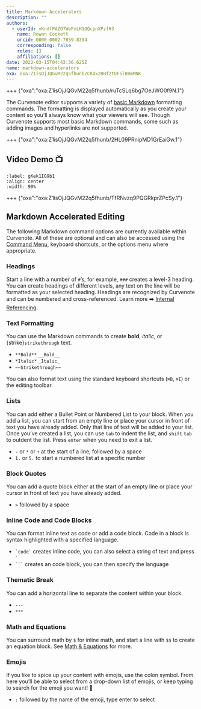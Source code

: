 ```yaml
---
title: Markdown Accelerators
description: ""
authors:
  - userId: vKndfPAZO7WeFxLH1GQcpnXPzfH3
    name: Rowan Cockett
    orcid: 0000-0002-7859-8394
    corresponding: false
    roles: []
    affiliations: []
date: 2022-03-15T04:43:36.625Z
name: markdown-accelerators
oxa: oxa:Z1isOjJQGvM22q5fhunb/CR4x2BBf2tUF5l0BmMNK
---
```


+++ {"oxa":"oxa:Z1isOjJQGvM22q5fhunb/ruTcSLq6bg7OeJWO0f9N.1"}

The Curvenote editor supports a variety of [basic Markdown](https://www.markdownguide.org/basic-syntax/) formatting commands. The formatting is displayed automatically as you create your content so you’ll always know what your viewers will see. Though Curvenote supports most basic Markdown commands, some such as adding images and hyperlinks are not supported.

+++ {"oxa":"oxa:Z1isOjJQGvM22q5fhunb/2HL09PRnipMD1GrEaiGw.1"}

## Video Demo 📺

```{iframe} https://www.loom.com/embed/ea6c3ed7da5a4fb1a3f126e1a6df1464
:label: gKek1IG9b1
:align: center
:width: 90%
```

+++ {"oxa":"oxa:Z1isOjJQGvM22q5fhunb/TfRNvzq9PQGRkprZPcSy.1"}

## Markdown Accelerated Editing

The following Markdown command options are currently available within Curvenote. All of these are optional and can also be accessed using the [Command Menu](oxa:Z1isOjJQGvM22q5fhunb/gKX5CnZEMGcUbygsA0dh "Command Menu"), keyboard shortcuts, or the options menu where appropriate.

### Headings

Start a line with a number of `#`’s, for example, `###` creates a level-3 heading. You can create headings of different levels, any text on the line will be formatted as your selected heading. Headings are recognized by Curvenote and can be numbered and cross-referenced. Learn more ➡️ [Internal Referencing](oxa:MshxlXndaLsk3WbJ0ZGy/nFyicOUy014lE2zKFsga "Internal Referencing").

### Text Formatting

You can use the Markdown commands to create **bold**, *italic*, or {strike}`strikethrough` text.

- `**Bold**` `__Bold__`
- `*Italic*` `_Italic_`
- `~~Strikethrough~~`

You can also format text using the standard keyboard shortcuts (`⌘B`, `⌘I`) or the editing toolbar.

### Lists

You can add either a Bullet Point or Numbered List to your block. When you add a list, you can start from an empty line or place your cursor in front of text you have already added. Only that line of text will be added to your list. Once you’ve created a list, you can use `tab` to indent the list, and `shift` `tab` to outdent the list. Press `enter` when you need to exit a list.

- `-` or `*` or `+` at the start of a line, followed by a space
- `1.` or `5.` to start a numbered list at a specific number

### Block Quotes

You can add a quote block either at the start of an empty line or place your cursor in front of text you have already added.

- `>` followed by a space

### Inline Code and Code Blocks

You can format inline text as code or add a code block. Code in a block is syntax highlighted with a specified language.

- `` `code` `` creates inline code, you can also select a string of text and press `` ` ``
- ```` ``` ```` creates an code block, you can then specify the language

### Thematic Break

You can add a horizontal line to separate the content within your block.

- `---`
- `***`

### Math and Equations

You can surround math by `$` for inline math, and start a line with `$$` to create an equation block. See [Math & Equations](oxa:Z1isOjJQGvM22q5fhunb/Y0cAWcbYJy11ZBXmGSAm "Math & Equations") for more.

### Emojis

If you like to spice up your content with emojis, use the colon symbol. From here you’ll be able to select from a drop-down list of emojis, or keep typing to search for the emoji you want! 🚀

- `:` followed by the name of the emoji, type enter to select


